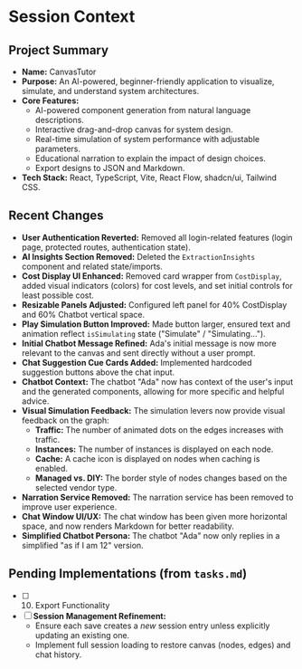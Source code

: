 # Session Context

## Project Summary

*   **Name:** CanvasTutor
*   **Purpose:** An AI-powered, beginner-friendly application to visualize, simulate, and understand system architectures.
*   **Core Features:**
    *   AI-powered component generation from natural language descriptions.
    *   Interactive drag-and-drop canvas for system design.
    *   Real-time simulation of system performance with adjustable parameters.
    *   Educational narration to explain the impact of design choices.
    *   Export designs to JSON and Markdown.
*   **Tech Stack:** React, TypeScript, Vite, React Flow, shadcn/ui, Tailwind CSS.

## Recent Changes

*   **User Authentication Reverted:** Removed all login-related features (login page, protected routes, authentication state).
*   **AI Insights Section Removed:** Deleted the `ExtractionInsights` component and related state/imports.
*   **Cost Display UI Enhanced:** Removed card wrapper from `CostDisplay`, added visual indicators (colors) for cost levels, and set initial controls for least possible cost.
*   **Resizable Panels Adjusted:** Configured left panel for 40% CostDisplay and 60% Chatbot vertical space.
*   **Play Simulation Button Improved:** Made button larger, ensured text and animation reflect `isSimulating` state ("Simulate" / "Simulating...").
*   **Initial Chatbot Message Refined:** Ada's initial message is now more relevant to the canvas and sent directly without a user prompt.
*   **Chat Suggestion Cue Cards Added:** Implemented hardcoded suggestion buttons above the chat input.
*   **Chatbot Context:** The chatbot "Ada" now has context of the user's input and the generated components, allowing for more specific and helpful advice.
*   **Visual Simulation Feedback:** The simulation levers now provide visual feedback on the graph:
    *   **Traffic:** The number of animated dots on the edges increases with traffic.
    *   **Instances:** The number of instances is displayed on each node.
    *   **Cache:** A cache icon is displayed on nodes when caching is enabled.
    *   **Managed vs. DIY:** The border style of nodes changes based on the selected vendor type.
*   **Narration Service Removed:** The narration service has been removed to improve user experience.
*   **Chat Window UI/UX:** The chat window has been given more horizontal space, and now renders Markdown for better readability.
*   **Simplified Chatbot Persona:** The chatbot "Ada" now only replies in a simplified "as if I am 12" version.

## Pending Implementations (from `tasks.md`)

*   [ ] 10. Export Functionality
*   [ ] **Session Management Refinement:**
    *   Ensure each save creates a *new* session entry unless explicitly updating an existing one.
    *   Implement full session loading to restore canvas (nodes, edges) and chat history.


